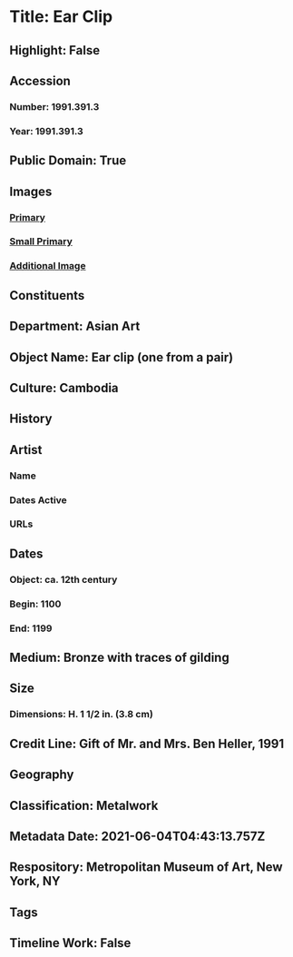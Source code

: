 # Title: Ear Clip
## Highlight: False
## Accession
### Number: 1991.391.3
### Year: 1991.391.3
## Public Domain: True
## Images
### [Primary](https://images.metmuseum.org/CRDImages/as/original/1991_391_2_3_O1.jpg)
### [Small Primary](https://images.metmuseum.org/CRDImages/as/web-large/1991_391_2_3_O1.jpg)
### [Additional Image](https://images.metmuseum.org/CRDImages/as/original/1991_391_2_3_S1.jpg)
## Constituents
## Department: Asian Art
## Object Name: Ear clip (one from a pair)
## Culture: Cambodia
## History
## Artist
### Name
### Dates Active
### URLs
## Dates
### Object: ca. 12th century
### Begin: 1100
### End: 1199
## Medium: Bronze with traces of gilding
## Size
### Dimensions: H. 1 1/2 in. (3.8 cm)
## Credit Line: Gift of Mr. and Mrs. Ben Heller, 1991
## Geography
## Classification: Metalwork
## Metadata Date: 2021-06-04T04:43:13.757Z
## Respository: Metropolitan Museum of Art, New York, NY
## Tags
## Timeline Work: False